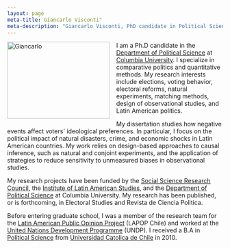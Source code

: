 ```yaml
---
layout: page
meta-title: Giancarlo Visconti"
meta-description: "Giancarlo Visconti, PhD candidate in Political Science, Columbia University"
---
```


<head>
  <title> Giancarlo Visconti </title>
  <meta name="author" content="Giancarlo Visconti">
  <meta name="description" content="Giancarlo Visconti's webpage">
  <meta name="title" content="Giancarlo Visconti, Columbia University">
  <meta name="keywords" content="Giancarlo Visconti, Columbia, Chile, Political Science">
  <meta name="tags" content="Giancarlo Visconti, Columbia, Chile, Political Science">
  <meta http-equiv="content-type" content="text/html;charset=UTF-8">
</head>

<img src="https://dl.dropboxusercontent.com/u/3273624/bio.png" alt="Giancarlo" style="float:left;width:240px;height:180px; margin-right:15px; margin-bottom:15px">

I am a Ph.D candidate in the [Department of Political Science](http://polisci.columbia.edu/) at [Columbia University](http://www.columbia.edu/). I specialize in comparative politics and quantitative methods. My research interests include elections, voting behavior, electoral reforms, natural experiments, matching methods, design of observational studies, and Latin American politics.
 
My dissertation studies how negative events affect voters' ideological preferences. In particular, I focus on the political impact of natural disasters, crime, and economic shocks in Latin American countries. My work relies on design-based approaches to causal inference, such as natural and conjoint experiments, and the application of strategies to reduce sensitivity to unmeasured biases in observational studies.

My research projects have been funded by the [Social Science Research Council](http://www.ssrc.org/programs/view/dpdf/), the [Institute of Latin American Studies](http://www.ilas.columbia.edu/), and the [Department of Political Science](http://polisci.columbia.edu/) at Columbia University. My research has been published, or is forthcoming, in Electoral Studies and Revista de Ciencia Politica.

Before entering graduate school, I was a member of the research team for the [Latin American Public Opinion Project](http://www.vanderbilt.edu/lapop/chile/Chile-2010-cultura-politica.pdf) (LAPOP Chile) and worked at the [United Nations Development Programme](http://www.cl.undp.org/content/dam/chile/docs/gobernabilidad/undp_cl_gobernabilidad_Informe-Auditor%C3%ADa-a-la-Democracia_2014.pdf) (UNDP). I received a B.A in [Political Science](http://www.cienciapolitica.uc.cl/) from [Universidad Catolica de Chile](http://www.uc.cl/) in 2010.
